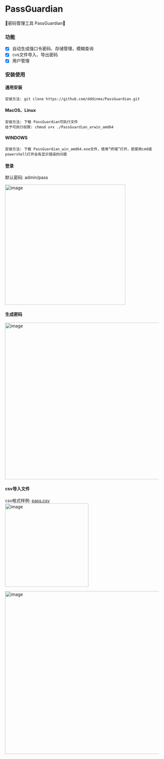 # PassGuardian
🔑密码管理工具 PassGuardian🔑 

### 功能  
- [x] 自动生成强口令密码、存储管理，模糊查询  
- [x] cvs文件导入、导出密码    
- [x] 用户管理  

### 安装使用  
#### 通用安装
``安装方法: git clone https://github.com/dddinmx/PassGuardian.git``  
#### MacOS、Linux  
``安装方法: 下载 PassGuardian可执行文件``  
``给予可执行权限: chmod u+x ./PassGuardian_arwin_amd64``  
#### WINDOWS
``安装方法: 下载 PassGuardian_win_amd64.exe文件，使用“终端”打开，若使用cmd或powershell打开会有显示错误的问题``  

#### 登录  
默认密码: admin/pass  

<img width="394" alt="image" src="https://github.com/dddinmx/PassGuardian/assets/19663680/f14d81d6-22c4-4472-a43e-8affcce8a97f">  

#### 生成密码  
<img width="513" alt="image" src="https://github.com/dddinmx/PassGuardian/assets/19663680/c126b75e-a24a-4c76-b65d-c2851754f23b">  

#### csv导入文件
csv格式样例: 
[pass.csv](https://github.com/dddinmx/PassGuardian/files/13806999/pass.csv)  
<img width="273" alt="image" src="https://github.com/dddinmx/PassGuardian/assets/19663680/d201d77e-3f1e-4c81-9829-c1ca738eb7ab">  

<img width="533" alt="image" src="https://github.com/dddinmx/PassGuardian/assets/19663680/7a45c414-bd34-4cf6-a66a-f2fec150268b">  

